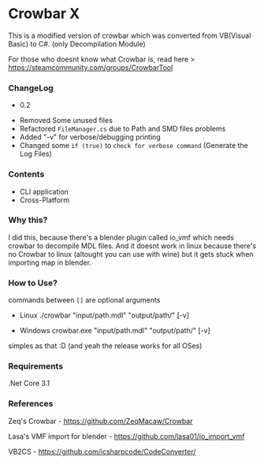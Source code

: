 # Crowbar X

This is a modified version of crowbar which was converted from VB(Visual Basic) to C#. (only Decompilation Module)

For those who doesnt know what Crowbar is, read here > https://steamcommunity.com/groups/CrowbarTool


### ChangeLog

* 0.2
- Removed Some unused files
- Refactored `FileManager.cs` due to Path and SMD files problems
- Added "-v" for verbose/debugging printing
- Changed some `if (true)` to `check for verbose command` (Generate the Log Files)

### Contents

* CLI application
* Cross-Platform


### Why this?

I did this, because there's a blender plugin called io_vmf which needs crowbar to decompile MDL files.
And it doesnt work in linux because there's no Crowbar to linux (altought you can use with wine) but it gets stuck when importing map in blender.

### How to Use?

commands between `[]` are optional arguments 

* Linux
./crowbar "input/path.mdl" "output/path/" [-v]

* Windows
crowbar.exe "input/path.mdl" "output/path/" [-v]

simples as that :D (and yeah the release works for all OSes)

### Requirements

.Net Core 3.1


### References

Zeq's Crowbar - https://github.com/ZeqMacaw/Crowbar

Lasa's VMF import for blender - https://github.com/lasa01/io_import_vmf

VB2CS - https://github.com/icsharpcode/CodeConverter/

